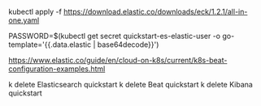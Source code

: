 kubectl apply -f https://download.elastic.co/downloads/eck/1.2.1/all-in-one.yaml


PASSWORD=$(kubectl get secret quickstart-es-elastic-user -o go-template='{{.data.elastic | base64decode}}')


https://www.elastic.co/guide/en/cloud-on-k8s/current/k8s-beat-configuration-examples.html


k delete Elasticsearch quickstart
k delete Beat quickstart
k delete Kibana quickstart
